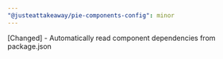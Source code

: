 ```yaml
---
"@justeattakeaway/pie-components-config": minor
---
```


[Changed] - Automatically read component dependencies from package.json
